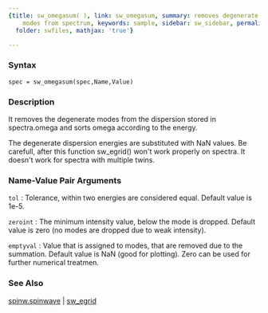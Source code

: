 ```yaml
---
{title: sw_omegasum( ), link: sw_omegasum, summary: removes degenerate and ghost magnon
    modes from spectrum, keywords: sample, sidebar: sw_sidebar, permalink: sw_omegasum.html,
  folder: swfiles, mathjax: 'true'}

---
```


### Syntax

`spec = sw_omegasum(spec,Name,Value)`

### Description

It removes the degenerate modes from the dispersion stored in
spectra.omega and sorts omega according to the energy.
 
The degenerate dispersion energies are substituted with NaN values. Be
carefull, after this function sw_egrid() won't work properly on spectra.
It doesn't work for spectra with multiple twins.
 

### Name-Value Pair Arguments

`tol`
: Tolerance, within two energies are considered equal. Default
  value is 1e-5.

`zeroint`
: The minimum intensity value, below the mode is dropped. Default
  value is zero (no modes are dropped due to weak intensity).

`emptyval`
: Value that is assigned to modes, that are removed due to the
  summation. Default value is NaN (good for plotting). Zero can
  be used for further numerical treatmen.

### See Also

[spinw.spinwave](spinw_spinwave.html) \| [sw_egrid](sw_egrid.html)

